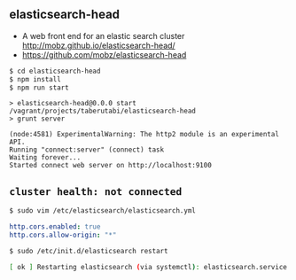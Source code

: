 ## elasticsearch-head

- A web front end for an elastic search cluster http://mobz.github.io/elasticsearch-head/
- https://github.com/mobz/elasticsearch-head


~~~bash
$ cd elasticsearch-head
$ npm install
$ npm run start
~~~

~~~
> elasticsearch-head@0.0.0 start /vagrant/projects/taberutabi/elasticsearch-head
> grunt server

(node:4581) ExperimentalWarning: The http2 module is an experimental API.
Running "connect:server" (connect) task
Waiting forever...
Started connect web server on http://localhost:9100
~~~


## `cluster health: not connected`


~~~bash
$ sudo vim /etc/elasticsearch/elasticsearch.yml
~~~

~~~yaml
http.cors.enabled: true
http.cors.allow-origin: "*"
~~~

~~~bash
$ sudo /etc/init.d/elasticsearch restart

[ ok ] Restarting elasticsearch (via systemctl): elasticsearch.service.
~~~
